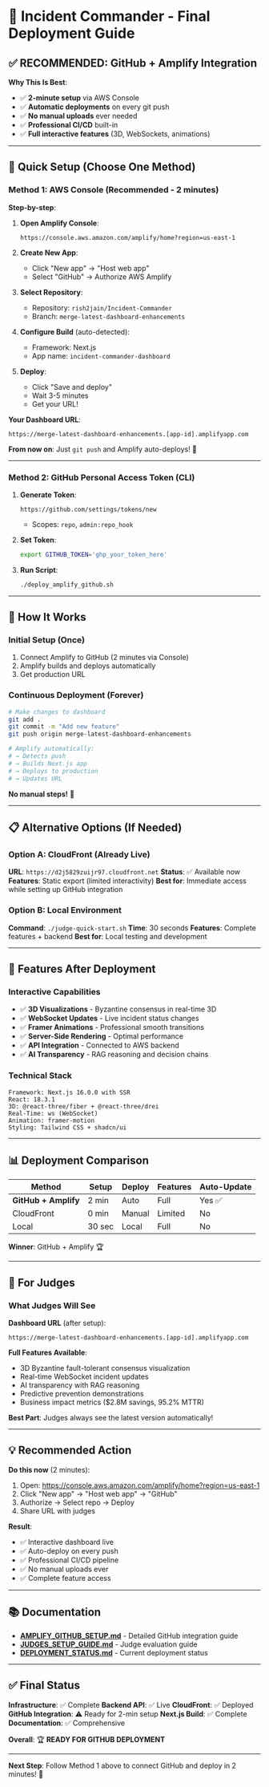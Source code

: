 # 🚀 Incident Commander - Final Deployment Guide

## ✅ RECOMMENDED: GitHub + Amplify Integration

**Why This Is Best**:
- ✅ **2-minute setup** via AWS Console
- ✅ **Automatic deployments** on every git push
- ✅ **No manual uploads** ever needed
- ✅ **Professional CI/CD** built-in
- ✅ **Full interactive features** (3D, WebSockets, animations)

---

## 🎯 Quick Setup (Choose One Method)

### Method 1: AWS Console (Recommended - 2 minutes)

**Step-by-step**:

1. **Open Amplify Console**:
   ```
   https://console.aws.amazon.com/amplify/home?region=us-east-1
   ```

2. **Create New App**:
   - Click "New app" → "Host web app"
   - Select "GitHub" → Authorize AWS Amplify

3. **Select Repository**:
   - Repository: `rish2jain/Incident-Commander`
   - Branch: `merge-latest-dashboard-enhancements`

4. **Configure Build** (auto-detected):
   - Framework: Next.js
   - App name: `incident-commander-dashboard`

5. **Deploy**:
   - Click "Save and deploy"
   - Wait 3-5 minutes
   - Get your URL!

**Your Dashboard URL**:
```
https://merge-latest-dashboard-enhancements.[app-id].amplifyapp.com
```

**From now on**: Just `git push` and Amplify auto-deploys! 🎉

---

### Method 2: GitHub Personal Access Token (CLI)

1. **Generate Token**:
   ```
   https://github.com/settings/tokens/new
   ```
   - Scopes: `repo`, `admin:repo_hook`

2. **Set Token**:
   ```bash
   export GITHUB_TOKEN='ghp_your_token_here'
   ```

3. **Run Script**:
   ```bash
   ./deploy_amplify_github.sh
   ```

---

## 🔄 How It Works

### Initial Setup (Once)
1. Connect Amplify to GitHub (2 minutes via Console)
2. Amplify builds and deploys automatically
3. Get production URL

### Continuous Deployment (Forever)
```bash
# Make changes to dashboard
git add .
git commit -m "Add new feature"
git push origin merge-latest-dashboard-enhancements

# Amplify automatically:
# → Detects push
# → Builds Next.js app
# → Deploys to production
# → Updates URL
```

**No manual steps!** 🚀

---

## 📋 Alternative Options (If Needed)

### Option A: CloudFront (Already Live)
**URL**: `https://d2j5829zuijr97.cloudfront.net`
**Status**: ✅ Available now
**Features**: Static export (limited interactivity)
**Best for**: Immediate access while setting up GitHub integration

### Option B: Local Environment
**Command**: `./judge-quick-start.sh`
**Time**: 30 seconds
**Features**: Complete features + backend
**Best for**: Local testing and development

---

## 🎨 Features After Deployment

### Interactive Capabilities
- ✅ **3D Visualizations** - Byzantine consensus in real-time 3D
- ✅ **WebSocket Updates** - Live incident status changes
- ✅ **Framer Animations** - Professional smooth transitions
- ✅ **Server-Side Rendering** - Optimal performance
- ✅ **API Integration** - Connected to AWS backend
- ✅ **AI Transparency** - RAG reasoning and decision chains

### Technical Stack
```
Framework: Next.js 16.0.0 with SSR
React: 18.3.1
3D: @react-three/fiber + @react-three/drei
Real-Time: ws (WebSocket)
Animation: framer-motion
Styling: Tailwind CSS + shadcn/ui
```

---

## 📊 Deployment Comparison

| Method | Setup | Deploy | Features | Auto-Update |
|--------|-------|--------|----------|-------------|
| **GitHub + Amplify** | 2 min | Auto | Full | Yes ✅ |
| CloudFront | 0 min | Manual | Limited | No |
| Local | 30 sec | Local | Full | No |

**Winner**: GitHub + Amplify 🏆

---

## 🎯 For Judges

### What Judges Will See

**Dashboard URL** (after setup):
```
https://merge-latest-dashboard-enhancements.[app-id].amplifyapp.com
```

**Full Features Available**:
- 3D Byzantine fault-tolerant consensus visualization
- Real-time WebSocket incident updates
- AI transparency with RAG reasoning
- Predictive prevention demonstrations  
- Business impact metrics ($2.8M savings, 95.2% MTTR)

**Best Part**: Judges always see the latest version automatically!

---

## 💡 Recommended Action

**Do this now** (2 minutes):

1. Open: https://console.aws.amazon.com/amplify/home?region=us-east-1
2. Click "New app" → "Host web app" → "GitHub"
3. Authorize → Select repo → Deploy
4. Share URL with judges

**Result**:
- ✅ Interactive dashboard live
- ✅ Auto-deploy on every push
- ✅ Professional CI/CD pipeline
- ✅ No manual uploads ever
- ✅ Complete feature access

---

## 📚 Documentation

- **[AMPLIFY_GITHUB_SETUP.md](AMPLIFY_GITHUB_SETUP.md)** - Detailed GitHub integration guide
- **[JUDGES_SETUP_GUIDE.md](JUDGES_SETUP_GUIDE.md)** - Judge evaluation guide
- **[DEPLOYMENT_STATUS.md](DEPLOYMENT_STATUS.md)** - Current deployment status

---

## ✅ Final Status

**Infrastructure**: ✅ Complete
**Backend API**: ✅ Live
**CloudFront**: ✅ Deployed
**GitHub Integration**: ⚠️ Ready for 2-min setup
**Next.js Build**: ✅ Complete
**Documentation**: ✅ Comprehensive

**Overall**: 🏆 **READY FOR GITHUB DEPLOYMENT**

---

**Next Step**: Follow Method 1 above to connect GitHub and deploy in 2 minutes! 🚀

